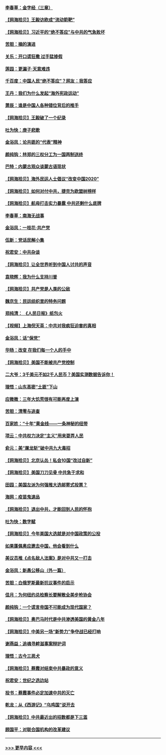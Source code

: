 #### [李春草：金字经（三章）](../pages/nsc993/n12383691.md?t=09070551) 
#### [【网海拾贝】王毅访欧成“流动箭靶”](../pages/nsc993/n12383338.md?t=09070551) 
#### [【网海拾贝】习近平的“绝不答应”与中共的气急败坏](../pages/nsc993/n12382819.md?t=09070551) 
#### [苦胆：摘的演进](../pages/nsc993/n12382619.md?t=09070551) 
#### [关乐：开口谎狂撒 过手猛掺假](../pages/nsc993/n12382604.md?t=09070551) 
#### [莲园：更漏子‧天意难违](../pages/nsc993/n12382598.md?t=09070551) 
#### [千百度：中国人民“绝不答应”？网友：我答应](../pages/nsc993/n12382024.md?t=09070551) 
#### [王丹：我们为什么发起“海外宪政运动”](../pages/nsc993/n12380286.md?t=09070551) 
#### [萧辰：谁是中国人各种错位背后的推手](../pages/nsc993/n12379800.md?t=09070551) 
#### [【网海拾贝】王毅破了一个纪录](../pages/nsc993/n12379251.md?t=09070551) 
#### [吐为快：庚子悲歌](../pages/nsc993/n12378821.md?t=09070551) 
#### [金浴凤：论共匪的“代表”精神](../pages/nsc993/n12377546.md?t=09070551) 
#### [颜纯钩：林郑的三权分工为一国两制送终](../pages/nsc993/n12377306.md?t=09070551) 
#### [巴特：内蒙古观众谈蒙古语现状](../pages/nsc993/n12376923.md?t=09070551) 
#### [【网海拾贝】海外民运人士倡议“改变中国2020”](../pages/nsc993/n12376682.md?t=09070551) 
#### [【网海拾贝】如何对付中共，捷克为欧盟树榜样](../pages/nsc993/n12374209.md?t=09070551) 
#### [【网海拾贝】航母打击实力暴露 中共还剩什么底牌](../pages/nsc993/n12371825.md?t=09070551) 
#### [李春草：南海无战事](../pages/nsc993/n12371159.md?t=09070551) 
#### [金浴凤：一枝花·共产党](../pages/nsc993/n12368757.md?t=09070551) 
#### [伍新：党话民解小集](../pages/nsc993/n12366907.md?t=09070551) 
#### [祝君安：中共杂谈](../pages/nsc993/n12366076.md?t=09070551) 
#### [【网海拾贝】让全世界听到中国人讨共的声音](../pages/nsc993/n12365569.md?t=09070551) 
#### [袁晓辉：我为什么支持川普](../pages/nsc993/n12362670.md?t=09070551) 
#### [【网海拾贝】共产党是人类的公敌](../pages/nsc993/n12363182.md?t=09070551) 
#### [魏京生：民运组织里的特务问题](../pages/nsc993/n12363010.md?t=09070551) 
#### [郑纯清： 《人民日报》纸包火](../pages/nsc993/n12362706.md?t=09070551) 
#### [【视频】上海倪天英：中共对我疯狂迫害的真相](../pages/nsc993/n12356341.md?t=09070551) 
#### [金浴凤：话“保党”](../pages/nsc993/n12361867.md?t=09070551) 
#### [华旸：改变 在我们每一个人的手中](../pages/nsc993/n12361774.md?t=09070551) 
#### [【网海拾贝】美国不能被共产党控制](../pages/nsc993/n12360271.md?t=09070551) 
#### [二大爷：3千美元不如2千人民币？美国实测数据告诉你！](../pages/nsc993/n12358563.md?t=09070551) 
#### [理悟：山东高密“土匪”下山](../pages/nsc993/n12358535.md?t=09070551) 
#### [应微微：三年大饥荒很有可能再度上演](../pages/nsc993/n12358523.md?t=09070551) 
#### [苦胆：清零与追查](../pages/nsc993/n12358501.md?t=09070551) 
#### [百家姓：“十年”黄金线——一条神秘的纽带](../pages/nsc993/n12358319.md?t=09070551) 
#### [项云：中共权力决定“主义”用来耍弄人民](../pages/nsc993/n12358172.md?t=09070551) 
#### [俞元：美“屠龙斩”破中共九大毒招](../pages/nsc993/n12357822.md?t=09070551) 
#### [【网海拾贝】北京认怂！私会10国“改过自新”](../pages/nsc993/n12357784.md?t=09070551) 
#### [【网海拾贝】美国刀刀见骨 中共急于求和](../pages/nsc993/n12355511.md?t=09070551) 
#### [田园：美国左派为何强推大选邮寄式投票？](../pages/nsc993/n12352963.md?t=09070551) 
#### [海网：疫苗鬼速品](../pages/nsc993/n12354438.md?t=09070551) 
#### [【网海拾贝】退出中共，才能回到人民的怀抱](../pages/nsc993/n12352634.md?t=09070551) 
#### [吐为快：数字赋](../pages/nsc993/n12352317.md?t=09070551) 
#### [【网海拾贝】今年美国大选就是对中国政策的公投](../pages/nsc993/n12350973.md?t=09070551) 
#### [如果蓬佩奥应邀去中国，他会看到什么](../pages/nsc993/n12350945.md?t=09070551) 
#### [美议员推《点名敌人法案》是对中共又一打击](../pages/nsc993/n12350765.md?t=09070551) 
#### [金浴凤：新愚公移山（外一篇）](../pages/nsc993/n12350253.md?t=09070551) 
#### [苦胆：白俄罗斯最新抗议事件的启示](../pages/nsc993/n12349989.md?t=09070551) 
#### [佳月：为何纽约总检察长要解散全美步枪协会](../pages/nsc993/n12349939.md?t=09070551) 
#### [颜纯钩：一个谎言帝国不可能成为现代国家？](../pages/nsc993/n12349898.md?t=09070551) 
#### [【网海拾贝】奥巴马时代是中共渗透美国的黄金八年](../pages/nsc993/n12349284.md?t=09070551) 
#### [【网海拾贝】中美另一场“新势力”争夺战已经打响](../pages/nsc993/n12346998.md?t=09070551) 
#### [谢燕益：追魂寻衅滋事案辩护词](../pages/nsc993/n12346892.md?t=09070551) 
#### [理悟：古今三恶犬](../pages/nsc993/n12345190.md?t=09070551) 
#### [【网海拾贝】蔡霞对结束中共暴政的意义](../pages/nsc993/n12344263.md?t=09070551) 
#### [祝君安：世纪之选边站](../pages/nsc993/n12342382.md?t=09070551) 
#### [投书：蔡霞事件必定加速中共的灭亡](../pages/nsc993/n12341881.md?t=09070551) 
#### [乾龙：从《西游记》“乌鸡国”说开去](../pages/nsc993/n12341690.md?t=09070551) 
#### [【网海拾贝】中共最近出的招数都是下三滥](../pages/nsc993/n12341593.md?t=09070551) 
#### [顾国平：对联合国机构的改革建议](../pages/nsc993/n12339928.md?t=09070551) 

----
#### [ >>> 更早内容 <<< ](../indexes/nsc993-earlier.md)
